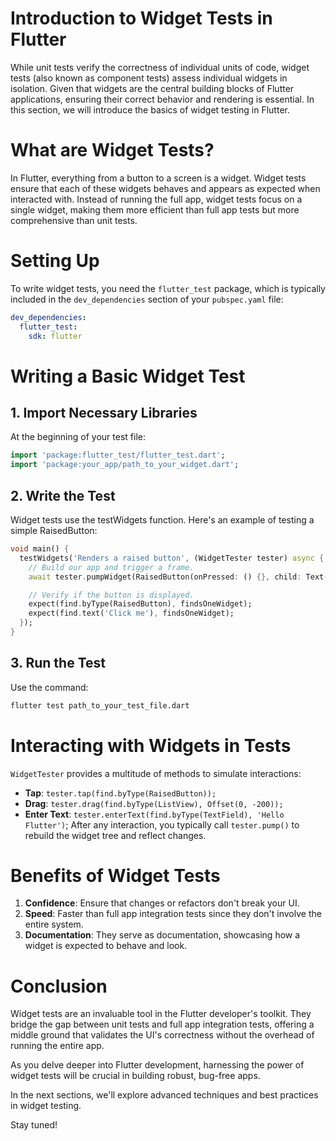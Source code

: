 # Introduction to Widget Tests in Flutter
While unit tests verify the correctness of individual units of code, widget tests (also known as component tests) assess individual widgets in isolation. Given that widgets are the central building blocks of Flutter applications, ensuring their correct behavior and rendering is essential. In this section, we will introduce the basics of widget testing in Flutter.

# What are Widget Tests?
In Flutter, everything from a button to a screen is a widget. Widget tests ensure that each of these widgets behaves and appears as expected when interacted with. Instead of running the full app, widget tests focus on a single widget, making them more efficient than full app tests but more comprehensive than unit tests.

# Setting Up
To write widget tests, you need the `flutter_test` package, which is typically included in the `dev_dependencies` section of your `pubspec.yaml` file:
```yaml
dev_dependencies:
  flutter_test:
    sdk: flutter
```
# Writing a Basic Widget Test

## 1. Import Necessary Libraries
At the beginning of your test file:
```dart
import 'package:flutter_test/flutter_test.dart';
import 'package:your_app/path_to_your_widget.dart';
```

## 2. Write the Test
Widget tests use the testWidgets function. Here's an example of testing a simple RaisedButton:
```dart
void main() {
  testWidgets('Renders a raised button', (WidgetTester tester) async {
    // Build our app and trigger a frame.
    await tester.pumpWidget(RaisedButton(onPressed: () {}, child: Text('Click me')));

    // Verify if the button is displayed.
    expect(find.byType(RaisedButton), findsOneWidget);
    expect(find.text('Click me'), findsOneWidget);
  });
}
```
## 3. Run the Test
Use the command:
```bash
flutter test path_to_your_test_file.dart
```

# Interacting with Widgets in Tests
`WidgetTester` provides a multitude of methods to simulate interactions:

* **Tap**: `tester.tap(find.byType(RaisedButton));`
* **Drag**: `tester.drag(find.byType(ListView), Offset(0, -200));`
* **Enter Text**: `tester.enterText(find.byType(TextField), 'Hello Flutter')`;
After any interaction, you typically call `tester.pump()` to rebuild the widget tree and reflect changes.

# Benefits of Widget Tests
1. **Confidence**: Ensure that changes or refactors don't break your UI.
2. **Speed**: Faster than full app integration tests since they don't involve the entire system.
3. **Documentation**: They serve as documentation, showcasing how a widget is expected to behave and look.

# Conclusion
Widget tests are an invaluable tool in the Flutter developer's toolkit. They bridge the gap between unit tests and full app integration tests, offering a middle ground that validates the UI's correctness without the overhead of running the entire app.

As you delve deeper into Flutter development, harnessing the power of widget tests will be crucial in building robust, bug-free apps.

In the next sections, we'll explore advanced techniques and best practices in widget testing.

Stay tuned!
